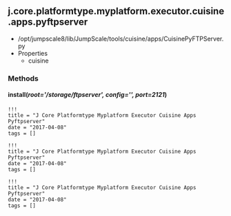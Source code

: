 <!-- toc -->
## j.core.platformtype.myplatform.executor.cuisine.apps.pyftpserver

- /opt/jumpscale8/lib/JumpScale/tools/cuisine/apps/CuisinePyFTPServer.py
- Properties
    - cuisine

### Methods

#### install(*root='/storage/ftpserver', config='', port=2121*) 


```
!!!
title = "J Core Platformtype Myplatform Executor Cuisine Apps Pyftpserver"
date = "2017-04-08"
tags = []
```

```
!!!
title = "J Core Platformtype Myplatform Executor Cuisine Apps Pyftpserver"
date = "2017-04-08"
tags = []
```

```
!!!
title = "J Core Platformtype Myplatform Executor Cuisine Apps Pyftpserver"
date = "2017-04-08"
tags = []
```
